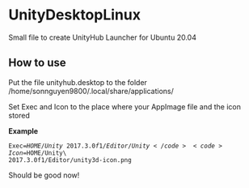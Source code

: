 # UnityDesktopLinux

Small file to create UnityHub Launcher for Ubuntu 20.04

<h2>How to use</h2>

<p>Put the file unityhub.desktop to the folder /home/sonnguyen9800/.local/share/applications/</p>

<p>Set Exec and Icon to the place where your AppImage file and the icon stored</p>

<strong>Example&nbsp;</strong>

<code>Exec=$HOME/Unity\ 2017.3.0f1/Editor/Unity</code>
<code>Icon=$HOME/Unity\ 2017.3.0f1/Editor/unity3d-icon.png</code>
<p>Should be good now!</p>


